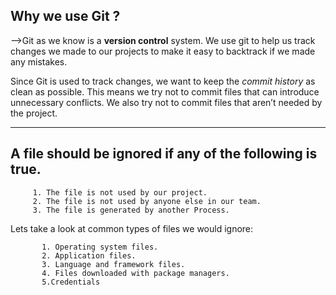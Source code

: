 ## Why we use Git ?
  -->Git as we know is a **version control** system. We use git to help us track changes we made to our projects to make it easy to backtrack if we made any mistakes.
  
   Since Git is used to track changes, we want to keep the *commit history* as clean as possible. This means we try not to commit files that can introduce unnecessary conflicts. We also try not to commit files that aren’t needed by the project.
  - ----------------------------------------------------------------------
## A file should be ignored if any of the following is true.
         1. The file is not used by our project.
         2. The file is not used by anyone else in our team.
         3. The file is generated by another Process.

 Lets take a look at common types of files we would ignore:
         
           1. Operating system files.
           2. Application files.
           3. Language and framework files.
           4. Files downloaded with package managers.
           5.Credentials
           